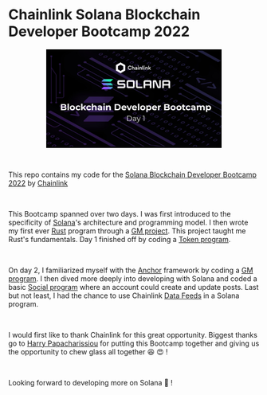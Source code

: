 # Chainlink Solana Blockchain Developer Bootcamp 2022

<img src="./image.png" alt="Bootcamp intro slide" style="
    display: block;
    margin-left: auto;
    margin-right: auto;
    width: 70%;">

<br />

This repo contains my code for the [Solana Blockchain Developer Bootcamp 2022](https://chain.link/bootcamp/solana-2022-on-demand) by [Chainlink](https://chain.link/)

<br />

This Bootcamp spanned over two days. I was first introduced to the specificity of [Solana](https://chain.link/)'s architecture and programming model.
I then wrote my first ever [Rust](https://prev.rust-lang.org/en-US/) program through a [GM project](https://github.com/Niceural/solana-blockchain-developer-bootcamp/tree/main/day1/gm-program). This project taught me Rust's fundamentals.
Day 1 finished off by coding a [Token program](https://github.com/Niceural/solana-blockchain-developer-bootcamp/tree/main/day1/token-program).

<br />

On day 2, I familiarized myself with the [Anchor](https://docs.rs/anchor-lang/latest/anchor_lang/) framework by coding a [GM program](https://github.com/Niceural/solana-blockchain-developer-bootcamp/tree/main/day2/gm-anchor).
I then dived more deeply into developing with Solana and coded a basic [Social program](https://github.com/Niceural/solana-blockchain-developer-bootcamp/tree/main/day2/solana-social) where an account could create and update posts.
Last but not least, I had the chance to use Chainlink [Data Feeds](https://docs.chain.link/solana/) in a Solana program.

<br />

I would first like to thank Chainlink for this great opportunity. Biggest thanks go to [Harry Papacharissiou](https://www.linkedin.com/in/harry-papacharissiou) for putting this Bootcamp together and giving us the opportunity to chew glass all together :laughing: :heart_eyes: !

<br />

Looking forward to developing more on Solana :star_struck: !
